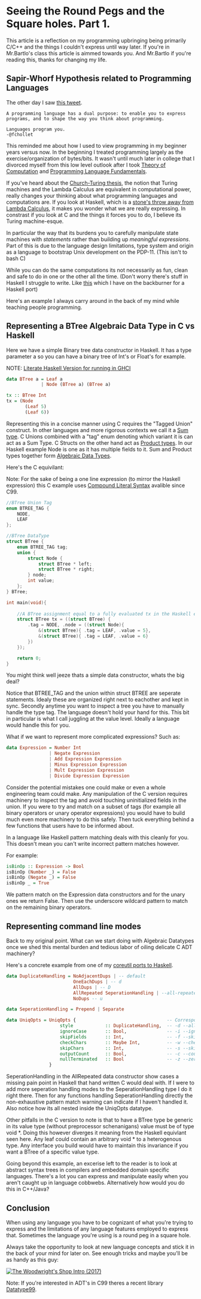# Seeing the Round Pegs and the Square holes. Part 1.

This article is a reflection on my programming upbringing being primarily C/C++ and the things I couldn't express until way later. If you're in Mr.Bartlo's class this article is aimmed towards you. And Mr.Bartlo if you're reading this, thanks for changing my life.

## Sapir-Whorf Hypothesis related to Programming Languages

The other day I saw [this tweet](https://twitter.com/fchollet/status/1425337663914057731).

```
A programming language has a dual purpose: to enable you to express programs, and to shape the way you think about programming.

Languages program you.
-@fchollet
```

This reminded me about how I used to view programming in my beginner years versus now. In the beginning I treated programming largely as the exercise/organization of bytes/bits. It wasn't until much later in college that I divorced myself from this low level outlook after I took [Theory of Computation](http://web.archive.org/web/20210421112403/https://web.engr.oregonstate.edu/~rosulekm/cs321/) and [Programming Language Fundamentals](http://web.archive.org/web/20180602045127/http://web.engr.oregonstate.edu:80/~erwig/cs381/).

If you've heard about the [Church-Turing thesis](https://www.youtube.com/watch?v=GTPwGBIoASM), the notion that Turing machines and the Lambda Calculus are equivalent in computational power, really changes your thinking about what programming languages and computations are. If you look at Haskell, which is a [stone's throw away from Lambda Calculus](https://en.wikipedia.org/wiki/System_F), it makes you wonder what we are really expressing. In constrast if you look at C and the things it forces you to do, I believe its Turing machine-esque.

In particular the way that its burdens you to carefully manipulate state machines with _statements_ rather than building up _meaningful expressions_. Part of this is due to the language design limitations, type system and origin as a language to bootstrap Unix development on the PDP-11. (This isn't to bash C)

While you can do the same computations its not necessarily as fun, clean and safe to do in one or the other all the time. (Don't worry there's stuff in Haskell I struggle to write. Like [this](https://www.gamedev.net/reference/articles/article806.asp) which I have on the backburner for a Haskell port)

Here's an example I always carry around in the back of my mind while teaching people programming.

## Representing a BTree Algebraic Data Type in C vs Haskell

Here we have a simple Binary tree data constructor in Haskell. It has a type parameter a so you can have a binary tree of Int's or Float's for example.

NOTE: [Literate Haskell Version for running in GHCI](SeeingTheRoundPegsAndTheSquareHoles.lhs)

```haskell
data BTree a = Leaf a
             | Node (BTree a) (BTree a)

tx :: BTree Int
tx = (Node
       (Leaf 5)
       (Leaf 6))
```

Representing this in a concise manner using C requires the "Tagged Union" construct. In other languages and more rigorous contexts we call it a [Sum type](https://en.wikipedia.org/wiki/Tagged_union). C Unions combined with a "tag" enum denoting which variant it is can act as a Sum Type. C Structs on the other hand act as [Product types](https://en.wikipedia.org/wiki/Product_type). In our Haskell example Node is one as it has multiple fields to it. Sum and Product types together form [Algebraic Data Types](https://en.wikipedia.org/wiki/Algebraic_data_type).

Here's the C equivilant:

Note: For the sake of being a one line expression (to mirror the Haskell expression) this C example uses [Compound Literal Syntax](https://en.wikipedia.org/wiki/C_syntax#Compound_literals) avalible since C99.

```C
//BTree Union Tag
enum BTREE_TAG {
    NODE,
    LEAF
};

//BTree DataType
struct BTree {
    enum BTREE_TAG tag;
    union {
        struct Node {
            struct BTree * left;
            struct BTree * right;
        } node;
        int value;
    };
} BTree;

int main(void){
    
    //A BTree assignment equal to a fully evaluated tx in the Haskell example
    struct BTree tx = ((struct BTree) {
        .tag = NODE, .node = ((struct Node){
            &(struct BTree){ .tag = LEAF, .value = 5},
            &(struct BTree){ .tag = LEAF, .value = 6}
        })
    });

    return 0;
}
```

You might think well jeeze thats a simple data constructor, whats the big deal?

Notice that BTREE_TAG and the union within struct BTREE are seperate statements. Idealy these are organized right next to eachother and kept in sync. Secondly anytime you want to inspect a tree you have to manually handle the type tag. The language doesn't hold your hand for this. This bit in particular is what I call juggling at the value level. Ideally a language would handle this for you.

What if we want to represent more complicated expressions? Such as:

```haskell
data Expression = Number Int
                | Negate Expression
                | Add Expression Expression
                | Minus Expression Expression
                | Mult Expression Expression
                | Divide Expression Expression
```

Consider the potential mistakes one could make or even a whole engineering team could make. Any manipulation of the C version requires machinery to inspect the tag and avoid touching uninitialized fields in the union. If you were to try and match on a subset of tags (for example all binary operators or unary operator expressions) you would have to build much even more machinery to do this safely. Then tuck everything behind a few functions that users have to be informed about.

In a language like Haskell pattern matching deals with this cleanly for you. This doesn't mean you can't write incorrect pattern matches however.

For example:

```haskell
isBinOp :: Expression -> Bool
isBinOp (Number _) = False
isBinOp (Negate _) = False
isBinOp _ = True
```

We pattern match on the Expression data constructors and for the unary ones we return False. Then use the underscore wildcard pattern to match on the remaining binary operators.

## Representing command line modes

Back to my original point. What can we start doing with Algebraic Datatypes once we shed this mental burden and tedious labor of oiling delicate C ADT machinery?

Here's a concrete example from one of my [coreutil ports to Haskell](https://github.com/adpextwindong/hcoreutils/blob/master/src/uniq.hs). 

```haskell
data DuplicateHandling = NoAdjacentDups | -- default
                         OneEachDups | -- d
                         AllDups | -- D
                         AllRepeated SeperationHandling | --all-repeated
                         NoDups -- u

data SeperationHandling = Prepend | Separate

data UniqOpts = UniqOpts {                                  -- Corresponding GNU Uniq flags
                    style            :: DuplicateHandling,  -- -d --all-repeated
                    ignoreCase       :: Bool,               -- -i --ignore-case
                    skipFields       :: Int,                -- -f --skip-fields=N
                    checkChars       :: Maybe Int,          -- -w --check-chars=N
                    skipChars        :: Int,                -- -s --skip-chars=N
                    outputCount      :: Bool,               -- -c --count
                    nullTerminated   :: Bool                -- -z --zero-terminated
                }
```

SeperationHandling in the AllRepeated data constructor show cases a missing pain point in Haskell that hand written C would deal with. If I were to add more seperation handling modes to the SeperationHandling type I do it right there. Then for any functions handling SeperationHandling directly the non-exhaustive pattern match warning can indicate if I haven't handled it. Also notice how its all nested inside the UniqOpts datatype.

Other pitfalls in the C version to note is that to have a BTree type be generic in its value type (without preprocessor schenanigans) value must be of type void *. Doing this however diverges it meaning from the Haskell equivlant seen here. Any leaf could contain an arbitrary void * to a heterogenous type. Any interface you build would have to maintain this invariance if you want a BTree of a specific value type.

Going beyond this example, an excerise left to the reader is to look at abstract syntax trees in compilers and embedded domain specific languages. There's a lot you can express and manipulate easily when you aren't caught up in language cobbwebs. Alternatively how would you do this in C++/Java?

## Conclusion

When using any language you have to be cognizant of what you're trying to express and the limitations of any language features employed to express that. Sometimes the language you're using is a round peg in a square hole.

Always take the opportunity to look at new language concepts and stick it in the back of your mind for later on. See enough tricks and maybe you'll be as handy as this guy:

[![The Woodwright's Shop Intro (2017)](https://img.youtube.com/vi/I7IXq-qmt70/0.jpg)](https://www.youtube.com/watch?v=I7IXq-qmt70)

Note: If you're interested in ADT's in C99 theres a recent library [Datatype99](https://github.com/Hirrolot/datatype99).